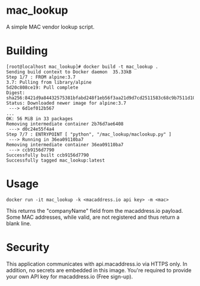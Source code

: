 # mac_lookup
A simple MAC vendor lookup script.

# Building

    [root@localhost mac_lookup]# docker build -t mac_lookup .
    Sending build context to Docker daemon  35.33kB
    Step 1/7 : FROM alpine:3.7
    3.7: Pulling from library/alpine
    5d20c808ce19: Pull complete
    Digest: sha256:8421d9a84432575381bfabd248f1eb56f3aa21d9d7cd2511583c68c9b7511d10
    Status: Downloaded newer image for alpine:3.7
     ---> 6d1ef012b567
    ...
    OK: 56 MiB in 33 packages
    Removing intermediate container 2b76d7ae6408
     ---> d0c24e55f4a4
    Step 7/7 : ENTRYPOINT [ "python", "/mac_lookup/maclookup.py" ]
     ---> Running in 36ea09110ba7
    Removing intermediate container 36ea09110ba7
     ---> ccb9156d7790
    Successfully built ccb9156d7790
    Successfully tagged mac_lookup:latest

# Usage

    docker run -it mac_lookup -k <macaddress.io api key> -m <mac>

This returns the "companyName" field from the macaddress.io payload.
Some MAC addresses, while valid, are not registered and thus return a
blank line.

# Security

This application communicates with api.macaddress.io via HTTPS only.
In addition, no secrets are embedded in this image. You're required
to provide your own API key for macaddress.io (Free sign-up). 
